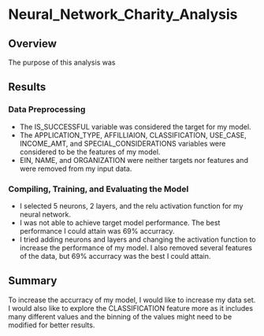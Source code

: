 # Neural_Network_Charity_Analysis

## Overview
The purpose of this analysis was 

## Results
### Data Preprocessing
* The IS_SUCCESSFUL variable was considered the target for my model.
* The APPLICATION_TYPE, AFFILLIAION, CLASSIFICATION, USE_CASE, INCOME_AMT, and SPECIAL_CONSIDERATIONS variables were considered to be the features of my model.
* EIN, NAME, and ORGANIZATION were neither targets nor features and were removed from my input data.

### Compiling, Training, and Evaluating the Model
* I selected 5 neurons, 2 layers, and the relu activation function for my neural network.
* I was not able to achieve target model performance.  The best performance I could attain was 69% accurracy.
* I tried adding neurons and layers and changing the activation function to increase the performance of my model.  I also removed several features of the data, but 69% accurracy was the best I could attain.

## Summary
To increase the accurracy of my model, I would like to increase my data set.  I would also like to explore the CLASSIFICATION feature more as it includes many different values and the binning of the values might need to be modified for better results.
